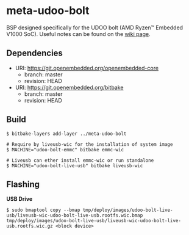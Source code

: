 # meta-udoo-bolt

BSP designed specifically for the UDOO bolt (AMD Ryzen™ Embedded V1000 SoC). Useful notes can be found on the [wiki
page](https://github.com/under-view/meta-udoo-bolt/wiki).

## Dependencies

* URI: https://git.openembedded.org/openembedded-core
    * branch: master
    * revision: HEAD
* URI: https://git.openembedded.org/bitbake
    * branch: master
    * revision: HEAD

## Build

```
$ bitbake-layers add-layer ../meta-udoo-bolt

# Require by liveusb-wic for the installation of system image
$ MACHINE="udoo-bolt-emmc" bitbake emmc-wic

# Liveusb can ether install emmc-wic or run standalone
$ MACHINE="udoo-bolt-live-usb" bitbake liveusb-wic
```

## Flashing

**USB Drive**
```
$ sudo bmaptool copy --bmap tmp/deploy/images/udoo-bolt-live-usb/liveusb-wic-udoo-bolt-live-usb.rootfs.wic.bmap tmp/deploy/images/udoo-bolt-live-usb/liveusb-wic-udoo-bolt-live-usb.rootfs.wic.gz <block device>
```
